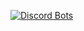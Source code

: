 [![Discord Bots](https://top.gg/api/widget/580901187931603004.svg)](https://top.gg/bot/580901187931603004)
